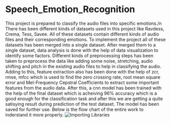 # Speech_Emotion_Recognition
This project is prepared to classify the audio files into specific emotions./n
There has been different kinds of datasets used in this project like Ravdess, Crema, Tess, Savee. All of these datasets contain different kinds of audio files and their corresponding emotions. 
To implement the project all of these datasets has been merged into a single dataset.
After merged them to a single dataset, data analysis is done with the help of data visualization to identify some factors.
Different kinds of preprocessing steps has been taken to preprocess the data like adding some noise, stretching, audio shifting and pitch in the existing audio files to help in classifying the audio.
Adding to this, feature extraction also has been done with the help of zcr, rmse, mfcc which is used to find the zero crossing rate, root mean square error and Mel-Frequency Cepstral Coefficients to extract some important features from the audio data.
After this, a cnn model has been trained with the help of the final dataset which is acheiving 96% accuracy which is a good enough for the classification task and after this we are getting a quite satisying result during prediction of the test dataset.
The model has been saved for further use.
Below is the flow chart of the entire work to inderstand it more properly.
![Importing Libraries](https://github.com/user-attachments/assets/1843117a-fe98-4466-84cd-ba52ead3c595)
